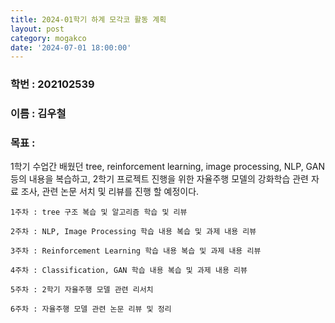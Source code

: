 ```yaml
---
title: 2024-01학기 하계 모각코 활동 계획
layout: post
category: mogakco
date: '2024-07-01 18:00:00'
---
```


### 학번 : 202102539
### 이름 : 김우철

### 목표 :

1학기 수업간 배웠던 tree, reinforcement learning, image processing, NLP, GAN 등의 내용을 복습하고, 2학기 프로젝트 진행을 위한 자율주행 모델의 강화학습 관련 자료 조사, 관련 논문 서치 및 리뷰를 진행 할 예정이다. 

```
1주차 : tree 구조 복습 및 알고리즘 학습 및 리뷰
```
```
2주차 : NLP, Image Processing 학습 내용 복습 및 과제 내용 리뷰
```
```
3주차 : Reinforcement Learning 학습 내용 복습 및 과제 내용 리뷰
```
```
4주차 : Classification, GAN 학습 내용 복습 및 과제 내용 리뷰
```
```
5주차 : 2학기 자율주행 모델 관련 리서치
```
```
6주차 : 자율주행 모델 관련 논문 리뷰 및 정리
```
